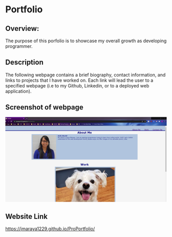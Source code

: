 # Portfolio

## Overview:
The purpose of this porfolio is to showcase my overall growth as developing programmer. 

## Description
The following webpage contains a brief biography, contact information, and links to projects that I have worked on. Each link will lead the user to a specified webpage (i.e to my Github, Linkedin, or to a deployed web application).

## Screenshot of webpage
![screenshot](Assets/Images/Screenshot.png)

## Website Link
https://jmaraya1229.github.io/ProPortfolio/